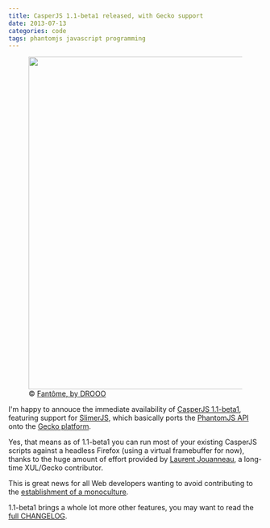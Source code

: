 ```yaml
---
title: CasperJS 1.1-beta1 released, with Gecko support
date: 2013-07-13
categories: code
tags: phantomjs javascript programming
---
```


<figure>
    <img src="/static/code/2013/fantomes.jpg" alt="" width="660">
    <figcaption>
        © <a href="https://secure.flickr.com/photos/drooo/6946563420/">Fantôme, by DROOO</a></figcaption>
</figure>

I'm happy to annouce the immediate availability of [CasperJS 1.1-beta1](https://github.com/n1k0/casperjs/releases/tag/1.1-beta1), featuring support for [SlimerJS](http://slimerjs.org/), which basically ports the [PhantomJS API](https://github.com/ariya/phantomjs/wiki/API-Reference) onto the [Gecko platform](https://developer.mozilla.org/en-US/docs/Mozilla/Gecko).

Yes, that means as of 1.1-beta1 you can run most of your existing CasperJS scripts against a headless Firefox (using a virtual framebuffer for now), thanks to the huge amount of effort provided by [Laurent Jouanneau](http://ljouanneau.com/), a long-time XUL/Gecko contributor.

This is great news for all Web developers wanting to avoid contributing to the [establishment of a monoculture](http://www.sitepoint.com/5-reasons-to-reject-webkit-monoculture/).

1.1-beta1 brings a whole lot more other features, you may want to read the [full CHANGELOG](https://github.com/n1k0/casperjs/releases/tag/1.1-beta1).
